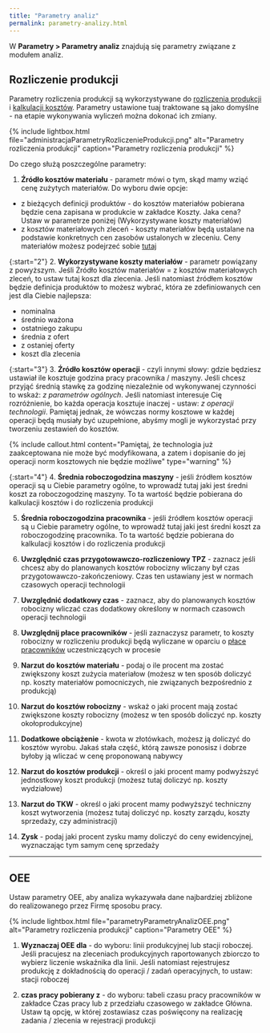 ```yaml
---
title: "Parametry analiz"
permalink: parametry-analizy.html 
---
```


W **Parametry > Parametry analiz** znajdują się parametry związane z modułem analiz.

## Rozliczenie produkcji

Parametry rozliczenia produkcji są wykorzystywane do [rozliczenia produkcji](/rozliczenie-produkcji) i [kalkulacji kosztów](/koszty-zlecenia). Parametry ustawione tuaj traktowane są jako domyślne - na etapie wykonywania wyliczeń można dokonać ich zmiany.

{% include lightbox.html file="administracjaParametryRozliczenieProdukcji.png" alt="Parametry rozliczenia produkcji" caption="Parametry rozliczenia produkcji" %}

Do czego służą poszczególne parametry:

1. **Źródło kosztów materiału** - parametr mówi o tym, skąd mamy wziąć cenę zużytych materiałów. Do wyboru dwie opcje:
- z bieżących definicji produktów - do kosztów materiałów pobierana będzie cena zapisana w produkcie w zakładce Koszty. Jaka cena? Ustaw w parametrze poniżej (Wykorzystywane koszty materiałów)
- z kosztów materiałowych zleceń - koszty materiałów będą ustalane na podstawie konkretnych cen zasobów ustalonych w zleceniu. Ceny materiałów możesz podejrzeć sobie [tutaj](/ceny-materialow-dla-zlecenia)

{:start="2"}
2. **Wykorzystywane koszty materiałów** - parametr powiązany z powyższym. Jeśli Żródło kosztów materiałów = z kosztów materiałowych zleceń, to ustaw tutaj koszt dla zlecenia. Jeśli natomiast źródłem kosztów będzie definicja produktów to możesz wybrać, która ze zdefiniowanych cen jest dla Ciebie najlepsza:
- nominalna
- średnio ważona
- ostatniego zakupu
- średnia z ofert
- z ostaniej oferty
- koszt dla zlecenia

{:start="3"}
3. **Źródło kosztów operacji** - czyli innymi słowy: gdzie będziesz ustawiał ile kosztuje godzina pracy pracownika / maszyny. Jeśli chcesz przyjąć średnią stawkę za godzinę niezależnie od wykonywanej czynności to wskaż: _z parametrów ogólnych_. Jeśli natomiast interesuje Cię rozróżnienie, bo każda operacja kosztuje inaczej - ustaw: _z operacji technologii_. Pamiętaj jednak, że wówczas normy kosztowe w każdej operacji będą musiały być uzupełnione, abyśmy mogli je wykorzystać przy tworzeniu zestawień do kosztów. 

{% include callout.html content="Pamiętaj, że technologia już zaakceptowana nie może być modyfikowana, a zatem i dopisanie do jej operacji norm kosztowych nie będzie możliwe" type="warning" %}

{:start="4"}
4. **Średnia roboczogodzina maszyny** - jeśli źródłem kosztów operacji są u Ciebie parametry ogólne, to wprowadź tutaj jaki jest średni koszt za roboczogodzinę maszyny. To ta wartość będzie pobierana do kalkulacji kosztów i do rozliczenia produkcji 

5. **Średnia roboczogodzina pracownika** - jeśli źródłem kosztów operacji są u Ciebie parametry ogólne, to wprowadź tutaj jaki jest średni koszt za roboczogodzinę pracownika. To ta wartość będzie pobierana do kalkulacji kosztów i do rozliczenia produkcji 

6. **Uwzględnić czas przygotowawczo-rozliczeniowy TPZ** - zaznacz jeśli chcesz aby do planowanych kosztów robocizny wliczany był czas przygotowawczo-zakończeniowy. Czas ten ustawiany jest w normach czasowych operacji technologii

7. **Uwzględnić dodatkowy czas** - zaznacz, aby do planowanych kosztów robocizny wliczać czas dodatkowy określony w normach czasowch operacji technologii

8. **Uwzględnij płace pracowników** - jeśli zaznaczysz parametr, to koszty robocizny w rozliczeniu produkcji będą wyliczane w oparciu o [płace pracowników](/place) uczestniczących w procesie

9. **Narzut do kosztów materiału** - podaj o ile procent ma zostać zwiększony koszt zużycia materiałow (możesz w ten sposób doliczyć np. koszty materiałów pomocniczych, nie związanych bezpośrednio z produkcją)

10. **Narzut do kosztów robocizny** - wskaż o jaki procent mają zostać zwiększone koszty robocizny (możesz w ten sposób doliczyć np. koszty okołoprodukcyjne)

11. **Dodatkowe obciążenie** - kwota w złotówkach, możesz ją doliczyć do kosztów wyrobu. Jakaś stała część, którą zawsze ponosisz i dobrze byłoby ją wliczać w cenę proponowaną nabywcy

12. **Narzut do kosztów produkcji** - określ o jaki procent mamy podwyższyć jednostkowy koszt produkcji (możesz tutaj doliczyć np. koszty wydziałowe)

13. **Narzut do TKW** - określ o jaki procent mamy podwyższyć techniczny koszt wytworzenia (możesz tutaj doliczyć np. koszty zarządu, koszty sprzedaży, czy administracji)

14. **Zysk** - podaj jaki procent zysku mamy doliczyć do ceny ewidencyjnej, wyznaczając tym samym cenę sprzedaży


--- 
## OEE

Ustaw parametry OEE, aby analiza wykazywała dane najbardziej zbliżone do realizowanego przez Firmę sposobu pracy.

{% include lightbox.html file="parametryParametryAnalizOEE.png" alt="Parametry rozliczenia produkcji" caption="Parametry OEE" %}

1. **Wyznaczaj OEE dla** - do wyboru: linii produkcyjnej lub stacji roboczej. Jeśli pracujesz na zleceniach produkcyjnych raportowanych zbiorczo to wybierz liczenie wskaźnika dla linii. Jeśli natomiast rejestrujesz produkcję z dokładnością do operacji / zadań operacyjnych, to ustaw: stacji roboczej

2. **czas pracy pobierany z** - do wyboru: tabeli czasu pracy pracowników w zakładce Czas pracy lub z przedziału czasowego w zakładce Główna. Ustaw tą opcję, w której zostawiasz czas poświęcony na realizację zadania / zlecenia w rejestracji produkcji

